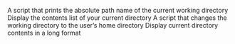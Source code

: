 A script that prints the absolute path name of the current working directory
Display the contents list of your current directory
A script that changes the working directory to the user’s home directory
Display current directory contents in a long format 
